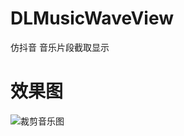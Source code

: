# DLMusicWaveView
仿抖音 音乐片段截取显示

# 效果图
![裁剪音乐图](https://github.com/LwqDeveloper/DLMusicWaveView/tree/master/GifIMG_2387.GIF)
